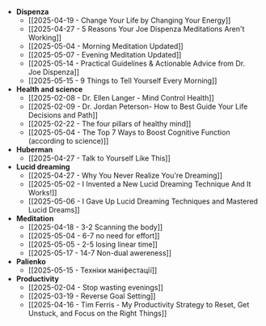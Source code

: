 - **Dispenza**
	- [[2025-04-19 - Change Your Life by Changing Your Energy]]
	- [[2025-04-27 - 5 Reasons Your Joe Dispenza Meditations Aren't Working]]
	- [[2025-05-04 - Morning Meditation Updated]]
	- [[2025-05-07 - Evening Meditation Updated]]
	- [[2025-05-14 - Practical Guidelines & Actionable Advice from Dr. Joe Dispenza]]
	- [[2025-05-15 - 9 Things to Tell Yourself Every Morning]]
- **Health and science**
	- [[2025-02-08 - Dr. Ellen Langer - Mind Control Health]]
	- [[2025-02-09 - Dr. Jordan Peterson-  How to Best Guide Your Life Decisions and Path]]
	- [[2025-02-22 - The four pillars of healthy mind]]
	- [[2025-05-04 - The Top 7 Ways to Boost Cognitive Function (according to science)]]
- **Huberman**
	- [[2025-04-27 - Talk to Yourself Like This]]
- **Lucid dreaming**
	- [[2025-04-27 - Why You Never Realize You're Dreaming]]
	- [[2025-05-02 - I Invented a New Lucid Dreaming Technique And It Works!]]
	- [[2025-05-06 - I Gave Up Lucid Dreaming Techniques and Mastered Lucid Dreams]]
- **Meditation**
	- [[2025-04-18 - 3-2 Scanning the body]]
	- [[2025-05-04 - 6-7 no need for effort]]
	- [[2025-05-05 - 2-5 losing linear time]]
	- [[2025-05-17 - 14-7 Non-dual awereness]]
- **Palienko**
	- [[2025-05-15 - Техніки маніфестації]]
- **Productivity**
	- [[2025-02-04 - Stop wasting evenings]]
	- [[2025-03-19 - Reverse Goal Setting]]
	- [[2025-04-16 - Tim Ferris - My Productivity Strategy to Reset, Get Unstuck, and Focus on the Right Things]]

